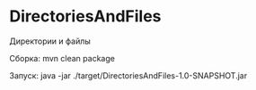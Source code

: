 # DirectoriesAndFiles
Директории и файлы

Сборка:
mvn clean package

Запуск:
java -jar ./target/DirectoriesAndFiles-1.0-SNAPSHOT.jar
